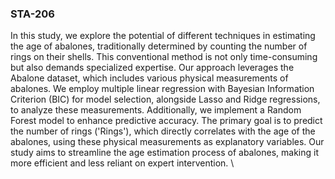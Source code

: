 ### STA-206
In this study, we explore the potential of different techniques in estimating the age of abalones, traditionally determined by counting the number of rings on their shells. This conventional method is not only time-consuming but also demands specialized expertise. Our approach leverages the Abalone dataset, which includes various physical measurements of abalones. We employ multiple linear regression with Bayesian Information Criterion (BIC) for model selection, alongside Lasso and Ridge regressions, to analyze these measurements. Additionally, we implement a Random Forest model to enhance predictive accuracy. The primary goal is to predict the number of rings ('Rings'), which directly correlates with the age of the abalones, using these physical measurements as explanatory variables. Our study aims to streamline the age estimation process of abalones, making it more efficient and less reliant on expert intervention. \\ 
